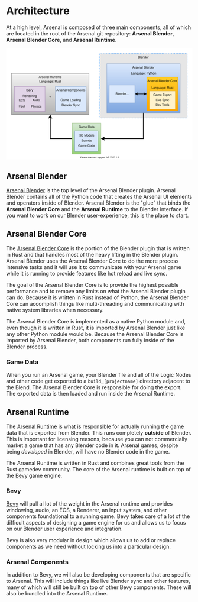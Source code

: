 # Architecture

At a high level, Arsenal is composed of three main components, all of which are located in the root of the Arsenal git repository: **Arsenal Blender**, **Arsenal Blender Core**, and **Arsenal Runtime**.

![Architecture Diagram](../assets/architecture.svg)

## Arsenal Blender

[Arsenal Blender][arsenal_blender] is the top level of the Arsenal Blender plugin. Arsenal Blender contains all of the Python code that creates the Arsenal UI elements and operators inside of Blender. Arsenal Blender is the "glue" that binds the **Arsenal Blender Core** and the **Arsenal Runtime** to the Blender interface. If you want to work on our Blender user-experience, this is the place to start.

[arsenal_blender]: https://github.com/katharostech/arsenal/tree/master/arsenal_blender

## Arsenal Blender Core

The [Arsenal Blender Core][arsenal_blender_core] is the portion of the Blender plugin that is written in Rust and that handles most of the heavy lifting in the Blender plugin. Arsenal Blender uses the Arsenal Blender Core to do the more process intensive tasks and it will use it to communicate with your Arsenal game while it is running to provide features like hot reload and live sync.

The goal of the Arsenal Blender Core is to provide the highest possible performance and to remove any limits on what the Arsenal Blender plugin can do. Because it is written in Rust instead of Python, the Arsenal Blender Core can accomplish things like multi-threading and communicating with native system libraries when necessary.

The Arsenal Blender Core is implemented as a native Python module and, even though it is written in Rust, it is imported by Arsenal Blender just like any other Python module would be. Because the Arsenal Blender Core is imported by Arsenal Blender, both components run fully inside of the Blender process.

### Game Data

When you run an Arsenal game, your Blender file and all of the Logic Nodes and other code get exported to a `build_[projectname]` directory adjacent to the Blend. The Arsenal Blender Core is responsible for doing the export. The exported data is then loaded and run inside the Arsenal Runtime.

[arsenal_blender_core]: https://github.com/katharostech/arsenal/tree/master/arsenal_blender_core

## Arsenal Runtime

The [Arsenal Runtime][arsenal_runtime] is what is responsible for actually running the game data that is exported from Blender. This runs completely **outside** of Blender. This is important for licensing reasons, because you can not commercially market a game that has any Blender code in it. Arsenal games, despite being *developed* in Blender, will have no Blender code in the game.

The Arsenal Runtime is written in Rust and combines great tools from the Rust gamedev community. The core of the Arsenal runtime is built on top of the [Bevy] game engine.

[Bevy]: https://bevyengine.org
[arsenal_runtime]: https://github.com/katharostech/arsenal/tree/master/arsenal_runtime

### Bevy

[Bevy] will pull al lot of the weight in the Arsenal runtime and provides windowing, audio, an ECS, a Renderer, an input system, and other components foundational to a running game. Bevy takes care of a lot of the difficult aspects of designing a game engine for us and allows us to focus on our Blender user experience and integration.

Bevy is also very modular in design which allows us to add or replace components as we need without locking us into a particular design.

### Arsenal Components

In addition to Bevy, we will also be developing components that are specific to Arsenal. This will include things like live Blender sync and other features, many of which will still be built on top of other Bevy components. These will also be bundled into the Arsenal Runtime.
